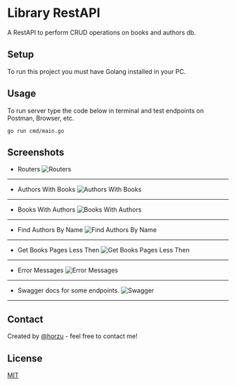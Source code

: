 # Library RestAPI

A RestAPI to perform CRUD operations on books and authors db.

## Setup

To run this project you must have Golang installed in your PC.

## Usage

To run server type the code below in terminal and test endpoints on Postman, Browser, etc.

```dash
go run cmd/main.go
```

## Screenshots

* Routers
![Routers](./screenshots/paths.jpg)

---

* Authors With Books
![Authors With Books](./screenshots/authorswithbooks.jpg)

---

* Books With Authors
![Books With Authors](./screenshots/bookwithauthors.jpg)

---

* Find Authors By Name
![Find Authors By Name](./screenshots/findauthors.jpg)

---

* Get Books Pages Less Then
![Get Books Pages Less Then](./screenshots/getpageslessthen.jpg)

---

* Error Messages
![Error Messages](./screenshots/errormsg.jpg)

---

* Swagger docs for some endpoints.
![Swagger](./screenshots/swagger.jpg)

---

## Contact

Created by [@horzu](https://horzu.github.io/) - feel free to contact me!

## License

[MIT](https://choosealicense.com/licenses/mit/)
